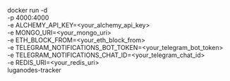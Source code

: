 docker run -d \
  -p 4000:4000 \
  -e ALCHEMY_API_KEY=<your_alchemy_api_key> \
  -e MONGO_URI=<your_mongo_uri> \
  -e ETH_BLOCK_FROM=<your_eth_block_from> \
  -e TELEGRAM_NOTIFICATIONS_BOT_TOKEN=<your_telegram_bot_token> \
  -e TELEGRAM_NOTIFICATIONS_CHAT_ID=<your_telegram_chat_id> \
  -e REDIS_URI=<your_redis_uri> \
  luganodes-tracker